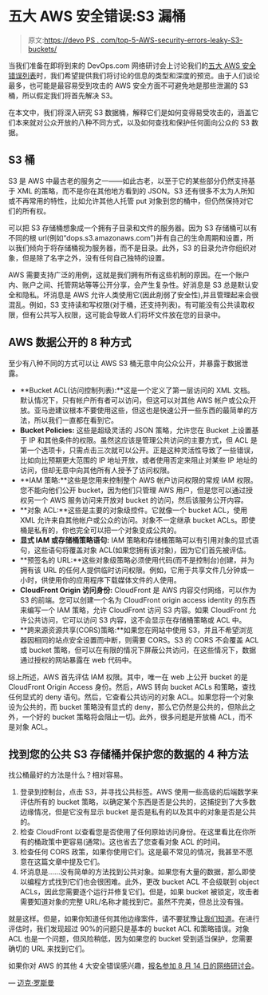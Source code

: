 # 五大 AWS 安全错误:S3 漏桶

> 原文:[https://devo PS . com/top-5-AWS-security-errors-leaky-S3-buckets/](https://devops.com/top-5-aws-security-mistakes-leaky-s3-buckets/)

当我们准备在即将到来的 DevOps.com 网络研讨会上讨论我们的[五大 AWS 安全错误列表](https://webinars.devops.com/top-5-aws-security-mistakes-and-how-to-stop-them-before-you-lose-data)时，我们希望提供我们将讨论的信息的类型和深度的预览。由于人们谈论最多，也可能是最容易受到攻击的 AWS 安全方面不可避免地是那些泄漏的 S3 桶，所以假定我们将首先解决 S3。

在本文中，我们将深入研究 S3 数据桶，解释它们是如何变得易受攻击的，涵盖它们本来就对公众开放的八种不同方式，以及如何查找和保护任何面向公众的 S3 数据。

## S3 桶

S3 是 AWS 中最古老的服务之一——如此古老，以至于它的某些部分仍然支持基于 XML 的策略，而不是你在其他地方看到的 JSON。S3 还有很多不太为人所知或不再常用的特性，比如允许其他人托管 put 对象到您的桶中，但仍然保持对它们的所有权。

可以把 S3 存储桶想象成一个拥有子目录和文件的服务器。因为 S3 存储桶可以有不同的根 url(例如“dops.s3.amazonaws.com”)并有自己的生命周期和设置，所以我们倾向于将存储桶视为服务器，而不是目录。此外，S3 的目录允许你组织对象，但是除了名字之外，没有任何自己独特的设置。

AWS 需要支持广泛的用例，这就是我们拥有所有这些机制的原因。在一个账户内、账户之间、托管网站等等公开分享，会产生复杂性。好消息是 S3 总是默认安全和隐私。坏消息是 AWS 允许人类使用它(因此削弱了安全性),并且管理起来会很混乱。例如，S3 支持读和写权限(对于桶，还支持列表)。有可能没有公共读取权限，但有公共写入权限，这可能会导致人们将坏文件放在您的目录中。

## AWS 数据公开的 8 种方式

至少有八种不同的方式可以让 AWS S3 桶无意中向公众公开，并暴露于数据泄露。

*   **Bucket ACL(访问控制列表):**这是一个定义了第一层访问的 XML 文档。默认情况下，只有帐户所有者可以访问，但这可以对其他 AWS 帐户或公众开放。亚马逊建议根本不要使用这些，但这也是快速公开一些东西的最简单的方法，所以我们一直都在看到它。
*   **Bucket Policies:** 这些是超级灵活的 JSON 策略，允许您在 Bucket 上设置基于 IP 和其他条件的权限。虽然这应该是管理公共访问的主要方式，但 ACL 是第一个选项卡，只需点击三次就可以公开。正是这种灵活性导致了一些错误，比如向比预期更大范围的 IP 地址开放，或者使用否定来阻止对某些 IP 地址的访问，但却无意中向其他所有人授予了访问权限。
*   **IAM 策略:**这些是您用来控制整个 AWS 帐户访问权限的常规 IAM 权限。您不能向他们公开 bucket，因为他们只管理 AWS 用户，但是您可以通过授权另一个 AWS 服务访问来开放对 bucket 的访问，然后该服务公开内容。
*   **对象 ACL:**这些是主要的对象级控件。它就像一个 bucket ACL，使用 XML 允许来自其他帐户或公众的访问。对象不一定继承 bucket ACLs。即使桶是私有的，你也完全可以把一个对象变成公共的。
*   **显式 IAM 或存储桶策略语句:** IAM 策略和存储桶策略可以有引用对象的显式语句，这些语句将覆盖对象 ACL(如果您拥有该对象)，因为它们首先被评估。
*   **预签名的 URL:**这些对象级策略必须使用代码(而不是控制台)创建，并为拥有该 URL 的任何人提供临时访问权限。例如，它用于共享文件几分钟或一小时，供使用你的应用程序下载媒体文件的人使用。
*   **CloudFront Origin 访问身份:** CloudFront 是 AWS 内容交付网络，可以作为 S3 的前端。您可以创建一个名为 CloudFront origin access identity 的东西来编写一个 IAM 策略，允许 CloudFront 访问 S3 内容。如果 CloudFront 允许公共访问，它可以访问 S3 内容，这不会显示在存储桶策略或 ACL 中。
*   **跨来源资源共享(CORS)策略:**如果您在网站中使用 S3，并且不希望浏览器因相同的站点安全设置而中断，则需要 CORS。S3 的 CORS 不会覆盖 ACL 或 bucket 策略，但可以在有限的情况下屏蔽公共访问，在这些情况下，数据通过授权的网站暴露在 web 代码中。

综上所述，AWS 首先评估 IAM 权限。其中，唯一在 web 上公开 bucket 的是 CloudFront Origin Access 身份。然后，AWS 转向 bucket ACLs 和策略，查找任何显式的 deny 语句。然后，它查看公共访问的对象 ACL。如果您将一个对象设为公共的，而 bucket 策略没有显式的 deny，那么它仍然是公共的，但除此之外，一个好的 bucket 策略将会阻止一切。此外，很多问题是开放桶 ACL，而不是对象 ACL。

## 找到您的公共 S3 存储桶并保护您的数据的 4 种方法

找公桶最好的方法是什么？相对容易。

1.  登录到控制台，点击 S3，并寻找公共标签。AWS 使用一些高级的后端数学来评估所有的 bucket 策略，以确定某个东西是否是公共的，这捕捉到了大多数边缘情况，但是它没有显示 bucket 是否是私有的以及其中的对象是否是公共的。
2.  检查 CloudFront 以查看您是否使用了任何原始访问身份。在这里看比在你所有的桶政策中更容易(通常)。这也省去了您查看对象 ACL 的时间。
3.  检查任何 CORS 政策，如果你使用它们。这是最不常见的情况，我甚至不愿意在这篇文章中提及它们。
4.  坏消息是……没有简单的方法找到公共对象。如果您有大量的数据，那么即使以编程方式找到它们也会很困难。此外，更改 bucket ACL 不会级联到 object ACLs，因此您需要逐个运行并修复它们。但是，如果 bucket 被锁定，攻击者需要知道对象的完整 URL/名称才能找到它。虽然不完美，但总比没有强。

就是这样。但是，如果你知道任何其他边缘案件，请不要犹豫[让我们知道](https://disruptops.com/)。在进行评估时，我们发现超过 90%的问题只是基本的 bucket ACL 和策略错误。对象 ACL 也是一个问题，但风险稍低，因为如果您的 bucket 受到适当保护，您需要确切的 URL 来找到它们。

如果你对 AWS 的其他 4 大安全错误感兴趣，[报名参加 8 月 14 日的网络研讨会](https://webinars.devops.com/top-5-aws-security-mistakes-and-how-to-stop-them-before-you-lose-data)。

— [迈克·罗斯曼](https://devops.com/author/mike-rothman/)